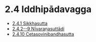 # 2.4 Iddhipādavagga

* [2.4.1 Sikkhasutta](2.4/2.4.1.md)
* [2.4.2--9 Nīvaraṇasuttādi](2.4/2.4.2--9.md)
* [2.4.10 Cetasovinibandhasutta](2.4/2.4.10.md)
